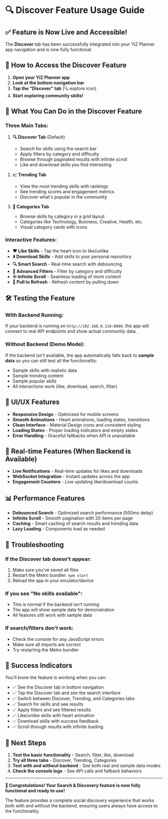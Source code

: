 # 🔍 Discover Feature Usage Guide

## ✅ **Feature is Now Live and Accessible!**

The **Discover** tab has been successfully integrated into your YiZ Planner app navigation and is now fully functional.

## 📱 **How to Access the Discover Feature**

1. **Open your YiZ Planner app**
2. **Look at the bottom navigation bar**
3. **Tap the "Discover" tab** (🔍 explore icon)
4. **Start exploring community skills!**

## 🎯 **What You Can Do in the Discover Feature**

### **Three Main Tabs:**

1. **🔍 Discover Tab** (Default)
   - Search for skills using the search bar
   - Apply filters by category and difficulty
   - Browse through paginated results with infinite scroll
   - Like and download skills you find interesting

2. **📈 Trending Tab**
   - View the most trending skills with rankings
   - See trending scores and engagement metrics
   - Discover what's popular in the community

3. **📂 Categories Tab**
   - Browse skills by category in a grid layout
   - Categories like Technology, Business, Creative, Health, etc.
   - Visual category cards with icons

### **Interactive Features:**

- **❤️ Like Skills** - Tap the heart icon to like/unlike
- **⬇️ Download Skills** - Add skills to your personal repository
- **🔍 Smart Search** - Real-time search with debouncing
- **🔧 Advanced Filters** - Filter by category and difficulty
- **♾️ Infinite Scroll** - Seamless loading of more content
- **🔄 Pull to Refresh** - Refresh content by pulling down

## 🛠️ **Testing the Feature**

### **With Backend Running:**
If your backend is running on `http://192.168.0.116:8080`, the app will connect to real API endpoints and show actual community data.

### **Without Backend (Demo Mode):**
If the backend isn't available, the app automatically falls back to **sample data** so you can still test all the functionality:
- Sample skills with realistic data
- Sample trending content
- Sample popular skills
- All interactions work (like, download, search, filter)

## 🎨 **UI/UX Features**

- **Responsive Design** - Optimized for mobile screens
- **Smooth Animations** - Heart animations, loading states, transitions
- **Clean Interface** - Material Design icons and consistent styling
- **Loading States** - Proper loading indicators and empty states
- **Error Handling** - Graceful fallbacks when API is unavailable

## 🔄 **Real-time Features** (When Backend is Available)

- **Live Notifications** - Real-time updates for likes and downloads
- **WebSocket Integration** - Instant updates across the app
- **Engagement Counters** - Live updating like/download counts

## 📊 **Performance Features**

- **Debounced Search** - Optimized search performance (500ms delay)
- **Infinite Scroll** - Smooth pagination with 20 items per page
- **Caching** - Smart caching of search results and trending data
- **Lazy Loading** - Components load as needed

## 🐛 **Troubleshooting**

### **If the Discover tab doesn't appear:**
1. Make sure you've saved all files
2. Restart the Metro bundler: `npm start`
3. Reload the app in your emulator/device

### **If you see "No skills available":**
- This is normal if the backend isn't running
- The app will show sample data for demonstration
- All features still work with sample data

### **If search/filters don't work:**
- Check the console for any JavaScript errors
- Make sure all imports are correct
- Try restarting the Metro bundler

## 🎉 **Success Indicators**

You'll know the feature is working when you can:
- ✅ See the Discover tab in bottom navigation
- ✅ Tap the Discover tab and see the search interface
- ✅ Switch between Discover, Trending, and Categories tabs
- ✅ Search for skills and see results
- ✅ Apply filters and see filtered results
- ✅ Like/unlike skills with heart animation
- ✅ Download skills with success feedback
- ✅ Scroll through results with infinite loading

## 🚀 **Next Steps**

1. **Test the basic functionality** - Search, filter, like, download
2. **Try all three tabs** - Discover, Trending, Categories
3. **Test with and without backend** - See both real and sample data modes
4. **Check the console logs** - See API calls and fallback behaviors

---

**🎊 Congratulations! Your Search & Discovery feature is now fully functional and ready to use!**

The feature provides a complete social discovery experience that works both with and without the backend, ensuring users always have access to the functionality.